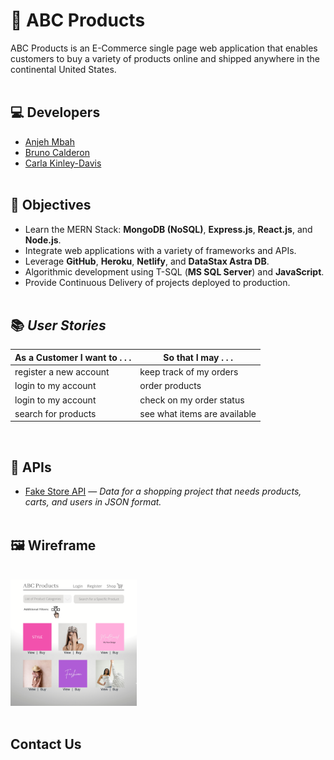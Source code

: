 # 🏬 ABC Products

ABC Products is an E-Commerce single page web application that enables customers to buy a variety of products online and shipped anywhere in the continental United States.
<br/><br/>

## 💻 Developers

* [Anjeh Mbah](https://github.com/Anjeh24)
* [Bruno Calderon](https://github.com/bruno192000)
* [Carla Kinley-Davis](https://github.com/ckinleydavis)
<br/><br/>

## 🎯 Objectives

* Learn the MERN Stack: **MongoDB (NoSQL)**, **Express.js**, **React.js**, and **Node.js**.
* Integrate web applications with a variety of frameworks and APIs.
* Leverage **GitHub**, **Heroku**, **Netlify**, and **DataStax Astra DB**.
* Algorithmic development using T-SQL (**MS SQL Server**) and **JavaScript**.
* Provide Continuous Delivery of projects deployed to production.
<br/><br/>

## 📚 _User Stories_
As a Customer I want to . . . | So that I may . . .
----------------------------- | -----------------------------
register a new account        | keep track of my orders
login to my account           | order products
login to my account           | check on my order status
search for products           | see what items are available
<br/>

## 🔌 APIs

* [Fake Store API](https://fakestoreapi.com/) — _Data for a shopping project that needs products, carts, and users in JSON format._
<br/><br/>

## 🖼️ Wireframe
<br/>
<img src="./public/assets/images/abc-products-ecommerce-wireframe.png" height="40%" width="40%" alt="Wireframe for ABC Products">
<br/><br/>


## Contact Us